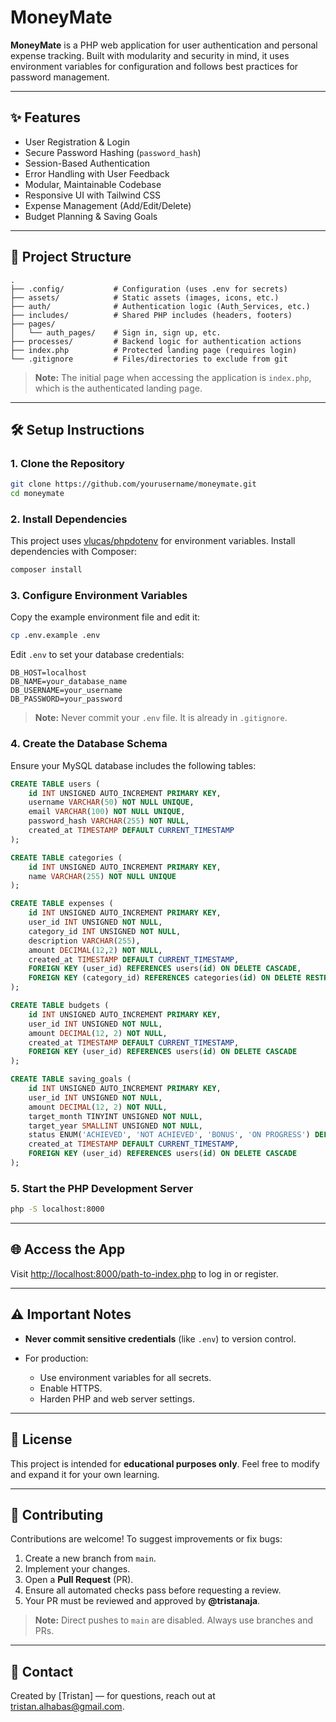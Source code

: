 # MoneyMate

**MoneyMate** is a PHP web application for user authentication and personal expense tracking. Built with modularity and security in mind, it uses environment variables for configuration and follows best practices for password management.

---

## ✨ Features

- User Registration & Login
- Secure Password Hashing (`password_hash`)
- Session-Based Authentication
- Error Handling with User Feedback
- Modular, Maintainable Codebase
- Responsive UI with Tailwind CSS
- Expense Management (Add/Edit/Delete)
- Budget Planning & Saving Goals

---

## 📁 Project Structure

```
.
├── .config/           # Configuration (uses .env for secrets)
├── assets/            # Static assets (images, icons, etc.)
├── auth/              # Authentication logic (Auth_Services, etc.)
├── includes/          # Shared PHP includes (headers, footers)
├── pages/
│   └── auth_pages/    # Sign in, sign up, etc.
├── processes/         # Backend logic for authentication actions
├── index.php          # Protected landing page (requires login)
└── .gitignore         # Files/directories to exclude from git
```

> **Note:** The initial page when accessing the application is `index.php`, which is the authenticated landing page.

---

## 🛠️ Setup Instructions

### 1. Clone the Repository

```bash
git clone https://github.com/yourusername/moneymate.git
cd moneymate
```

### 2. Install Dependencies

This project uses [vlucas/phpdotenv](https://github.com/vlucas/phpdotenv) for environment variables. Install dependencies with Composer:

```bash
composer install
```

### 3. Configure Environment Variables

Copy the example environment file and edit it:

```bash
cp .env.example .env
```

Edit `.env` to set your database credentials:

```
DB_HOST=localhost
DB_NAME=your_database_name
DB_USERNAME=your_username
DB_PASSWORD=your_password
```

> **Note:** Never commit your `.env` file. It is already in `.gitignore`.

### 4. Create the Database Schema

Ensure your MySQL database includes the following tables:

```sql
CREATE TABLE users (
    id INT UNSIGNED AUTO_INCREMENT PRIMARY KEY,
    username VARCHAR(50) NOT NULL UNIQUE,
    email VARCHAR(100) NOT NULL UNIQUE,
    password_hash VARCHAR(255) NOT NULL,
    created_at TIMESTAMP DEFAULT CURRENT_TIMESTAMP
);

CREATE TABLE categories (
    id INT UNSIGNED AUTO_INCREMENT PRIMARY KEY,
    name VARCHAR(255) NOT NULL UNIQUE
);

CREATE TABLE expenses (
    id INT UNSIGNED AUTO_INCREMENT PRIMARY KEY,
    user_id INT UNSIGNED NOT NULL,
    category_id INT UNSIGNED NOT NULL,
    description VARCHAR(255),
    amount DECIMAL(12,2) NOT NULL,
    created_at TIMESTAMP DEFAULT CURRENT_TIMESTAMP,
    FOREIGN KEY (user_id) REFERENCES users(id) ON DELETE CASCADE,
    FOREIGN KEY (category_id) REFERENCES categories(id) ON DELETE RESTRICT
);

CREATE TABLE budgets (
    id INT UNSIGNED AUTO_INCREMENT PRIMARY KEY,
    user_id INT UNSIGNED NOT NULL,
    amount DECIMAL(12, 2) NOT NULL,
    created_at TIMESTAMP DEFAULT CURRENT_TIMESTAMP,
    FOREIGN KEY (user_id) REFERENCES users(id) ON DELETE CASCADE
);

CREATE TABLE saving_goals (
    id INT UNSIGNED AUTO_INCREMENT PRIMARY KEY,
    user_id INT UNSIGNED NOT NULL,
    amount DECIMAL(12, 2) NOT NULL,
    target_month TINYINT UNSIGNED NOT NULL,
    target_year SMALLINT UNSIGNED NOT NULL,
    status ENUM('ACHIEVED', 'NOT ACHIEVED', 'BONUS', 'ON PROGRESS') DEFAULT 'NOT ACHIEVED',
    created_at TIMESTAMP DEFAULT CURRENT_TIMESTAMP,
    FOREIGN KEY (user_id) REFERENCES users(id) ON DELETE CASCADE
);
```

### 5. Start the PHP Development Server

```bash
php -S localhost:8000
```

---

## 🌐 Access the App

Visit [http://localhost:8000/path-to-index.php](http://localhost:8000/path-to-index.php) to log in or register.

---

## ⚠️ Important Notes

- **Never commit sensitive credentials** (like `.env`) to version control.
- For production:

  - Use environment variables for all secrets.
  - Enable HTTPS.
  - Harden PHP and web server settings.

---

## 📜 License

This project is intended for **educational purposes only**. Feel free to modify and expand it for your own learning.

---

## 🙌 Contributing

Contributions are welcome! To suggest improvements or fix bugs:

1. Create a new branch from `main`.
2. Implement your changes.
3. Open a **Pull Request** (PR).
4. Ensure all automated checks pass before requesting a review.
5. Your PR must be reviewed and approved by **@tristanaja**.

> **Note:** Direct pushes to `main` are disabled. Always use branches and PRs.

---

## 📧 Contact

Created by \[Tristan] — for questions, reach out at [tristan.alhabas@gmail.com](mailto:tristan.alhabas@gmail.com).
